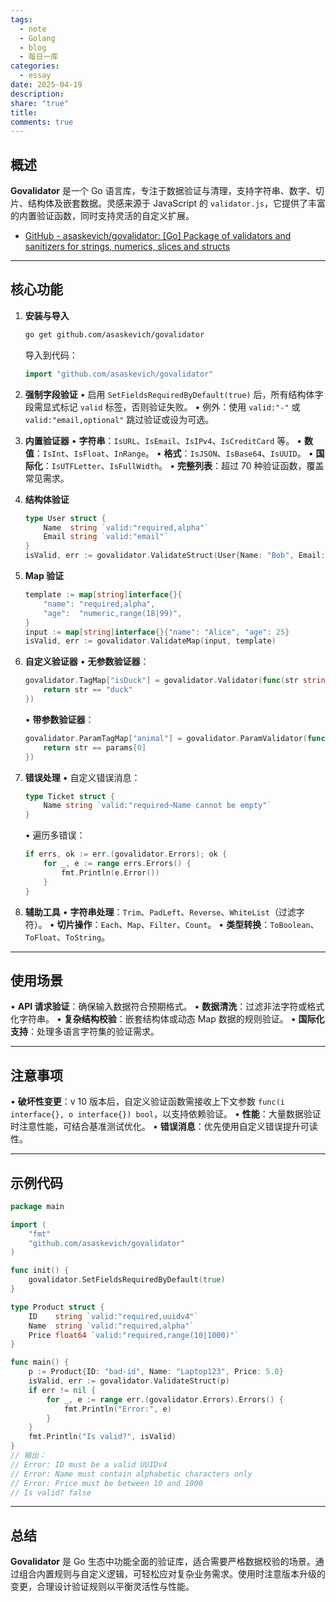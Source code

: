```yaml
---
tags:
  - note
  - Golang
  - blog
  - 每日一库
categories:
  - essay
date: 2025-04-19
description: 
share: "true"
title: 
comments: true
---
```


## 概述
**Govalidator** 是一个 Go 语言库，专注于数据验证与清理，支持字符串、数字、切片、结构体及嵌套数据。灵感来源于 JavaScript 的 `validator.js`，它提供了丰富的内置验证函数，同时支持灵活的自定义扩展。

- [GitHub - asaskevich/govalidator: \[Go\] Package of validators and sanitizers for strings, numerics, slices and structs](http://github.com/asaskevich/govalidator)

---

## 核心功能
1. **安装与导入**
   ```bash
   go get github.com/asaskevich/govalidator
   ```
   导入到代码：
   ```go
   import "github.com/asaskevich/govalidator"
   ```

2. **强制字段验证**
   • 启用 `SetFieldsRequiredByDefault(true)` 后，所有结构体字段需显式标记 `valid` 标签，否则验证失败。
   • 例外：使用 `valid:"-"` 或 `valid:"email,optional"` 跳过验证或设为可选。

3. **内置验证器**
   • **字符串**：`IsURL`、`IsEmail`、`IsIPv4`、`IsCreditCard` 等。
   • **数值**：`IsInt`、`IsFloat`、`InRange`。
   • **格式**：`IsJSON`、`IsBase64`、`IsUUID`。
   • **国际化**：`IsUTFLetter`、`IsFullWidth`。
   • **完整列表**：超过 70 种验证函数，覆盖常见需求。

4. **结构体验证**
   ```go
   type User struct {
       Name  string `valid:"required,alpha"`
       Email string `valid:"email"`
   }
   isValid, err := govalidator.ValidateStruct(User{Name: "Bob", Email: "bob@example.com"})
   ```

5. **Map 验证**
   ```go
   template := map[string]interface{}{
       "name": "required,alpha",
       "age":  "numeric,range(18|99)",
   }
   input := map[string]interface{}{"name": "Alice", "age": 25}
   isValid, err := govalidator.ValidateMap(input, template)
   ```

6. **自定义验证器**
   • **无参数验证器**：
     ```go
     govalidator.TagMap["isDuck"] = govalidator.Validator(func(str string) bool {
         return str == "duck"
     })
     ```
   • **带参数验证器**：
     ```go
     govalidator.ParamTagMap["animal"] = govalidator.ParamValidator(func(str string, params ...string) bool {
         return str == params[0]
     })
     ```

7. **错误处理**
   • 自定义错误消息：
     ```go
     type Ticket struct {
         Name string `valid:"required~Name cannot be empty"`
     }
     ```
   • 遍历多错误：
     ```go
     if errs, ok := err.(govalidator.Errors); ok {
         for _, e := range errs.Errors() {
             fmt.Println(e.Error())
         }
     }
     ```

8. **辅助工具**
   • **字符串处理**：`Trim`、`PadLeft`、`Reverse`、`WhiteList`（过滤字符）。
   • **切片操作**：`Each`、`Map`、`Filter`、`Count`。
   • **类型转换**：`ToBoolean`、`ToFloat`、`ToString`。

---

## 使用场景
• **API 请求验证**：确保输入数据符合预期格式。
• **数据清洗**：过滤非法字符或格式化字符串。
• **复杂结构校验**：嵌套结构体或动态 Map 数据的规则验证。
• **国际化支持**：处理多语言字符集的验证需求。

---

## 注意事项
• **破坏性变更**：v 10 版本后，自定义验证函数需接收上下文参数 `func(i interface{}, o interface{}) bool`，以支持依赖验证。
• **性能**：大量数据验证时注意性能，可结合基准测试优化。
• **错误消息**：优先使用自定义错误提升可读性。

---

## 示例代码
```go
package main

import (
    "fmt"
    "github.com/asaskevich/govalidator"
)

func init() {
    govalidator.SetFieldsRequiredByDefault(true)
}

type Product struct {
    ID    string `valid:"required,uuidv4"`
    Name  string `valid:"required,alpha"`
    Price float64 `valid:"required,range(10|1000)"`
}

func main() {
    p := Product{ID: "bad-id", Name: "Laptop123", Price: 5.0}
    isValid, err := govalidator.ValidateStruct(p)
    if err != nil {
        for _, e := range err.(govalidator.Errors).Errors() {
            fmt.Println("Error:", e)
        }
    }
    fmt.Println("Is valid?", isValid)
}
// 输出：
// Error: ID must be a valid UUIDv4
// Error: Name must contain alphabetic characters only
// Error: Price must be between 10 and 1000
// Is valid? false
```

---

## 总结
**Govalidator** 是 Go 生态中功能全面的验证库，适合需要严格数据校验的场景。通过组合内置规则与自定义逻辑，可轻松应对复杂业务需求。使用时注意版本升级的变更，合理设计验证规则以平衡灵活性与性能。